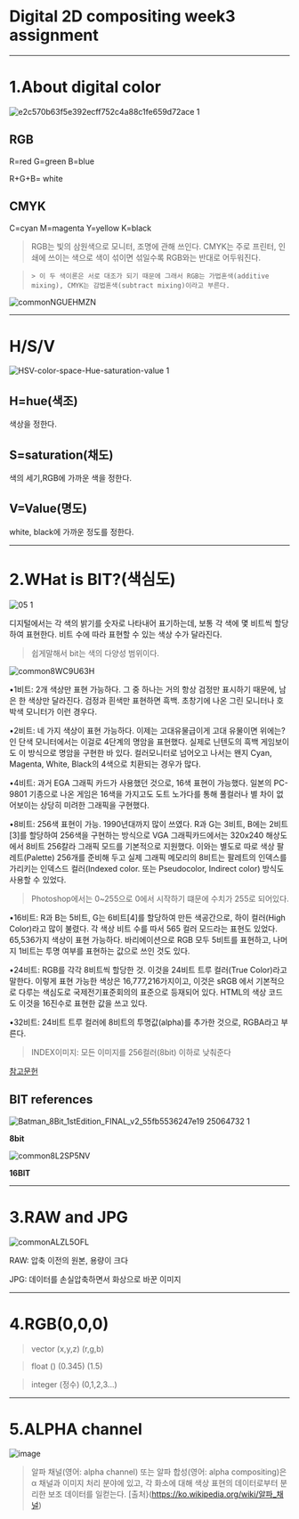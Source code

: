 Digital 2D compositing week3 assignment
=======================================






<hr/>



1.About digital color
=====================



![e2c570b63f5e392ecff752c4a88c1fe659d72ace 1](https://user-images.githubusercontent.com/70967822/93712278-d45d4980-fb8f-11ea-97aa-988dc7e4cff1.png)

RGB
----

R=red  G=green  B=blue



R+G+B= white


CMYK
-----
C=cyan M=magenta Y=yellow K=black



>RGB는 빛의 삼원색으로 모니터, 조명에 관해 쓰인다.  CMYK는 주로 프린터, 인쇄에 쓰이는 색으로 색이 섞이면 섞일수록 RGB와는 반대로 어두워진다.




>     > 이 두 색이론은 서로 대조가 되기 때문에 그래서 RGB는 가법혼색(additive mixing), CMYK는 감법혼색(subtract mixing)이라고 부른다.


![commonNGUEHMZN](https://user-images.githubusercontent.com/70967822/93712471-120ea200-fb91-11ea-8c74-ebe68cef982e.jpg)






<hr/>








H/S/V
======





![HSV-color-space-Hue-saturation-value 1](https://user-images.githubusercontent.com/70967822/93712883-85191800-fb93-11ea-95da-f4a89e80ff1f.png)



H=hue(색조)
----------



색상을 정한다.



S=saturation(채도)
-----------------



색의 세기,RGB에 가까운 색을 정한다.




V=Value(명도)
-------------



white, black에 가까운 정도를 정한다.



<hr/>





2.WHat is BIT?(색심도)
===============




![05 1](https://user-images.githubusercontent.com/70967822/93713450-ef7f8780-fb96-11ea-996d-3d0b7c5bd3a6.jpg)




디지털에서는 각 색의 밝기를 숫자로 나타내어 표기하는데, 보통 각 색에 몇 비트씩 할당하여 표현한다. 비트 수에 따라 표현할 수 있는 색상 수가 달라진다.
>쉽게말해서 bit는 색의 다양성 범위이다.




![common8WC9U63H](https://user-images.githubusercontent.com/70967822/93714416-6ae43780-fb9d-11ea-8fc5-993def02b82e.jpg)

•1비트: 2개 색상만 표현 가능하다. 그 중 하나는 거의 항상 검정만 표시하기 때문에, 남은 한 색상만 달라진다. 검정과 흰색만 표현하면 흑백. 초창기에 나온 그린 모니터나 호박색 모니터가 이런 경우다.


•2비트: 네 가지 색상이 표현 가능하다. 이제는 고대유물급이게 고대 유물이면 위에는?인 단색 모니터에서는 이걸로 4단계의 명암을 표현했다. 실제로 닌텐도의 흑백 게임보이도 이 방식으로 명암을 구현한 바 있다. 컬러모니터로 넘어오고 나서는 왠지 Cyan, Magenta, White, Black의 4색으로 치환되는 경우가 많다.


•4비트: 과거 EGA 그래픽 카드가 사용했던 것으로, 16색 표현이 가능했다. 일본의 PC-9801 기종으로 나온 게임은 16색을 가지고도 도트 노가다를 통해 풀컬러나 별 차이 없어보이는 상당히 미려한 그래픽을 구현했다.


•8비트: 256색 표현이 가능. 1990년대까지 많이 쓰였다. R과 G는 3비트, B에는 2비트[3]를 할당하여 256색을 구현하는 방식으로 VGA 그래픽카드에서는 320x240 해상도에서 8비트 256칼라 그래픽 모드를 기본적으로 지원했다. 이와는 별도로 따로 색상 팔레트(Palette) 256개를 준비해 두고 실제 그래픽 메모리의 8비트는 팔레트의 인덱스를 가리키는 인덱스드 컬러(Indexed color. 또는 Pseudocolor, Indirect color) 방식도 사용할 수 있었다. 
>  Photoshop에서는 0~255으로 0에서 시작하기 떄문에 수치가 255로 되어있다.

•16비트: R과 B는 5비트, G는 6비트[4]를 할당하여 만든 색공간으로, 하이 컬러(High Color)라고 많이 불렸다. 각 색상 비트 수를 따서 565 컬러 모드라는 표현도 있었다. 65,536가지 색상이 표현 가능하다. 바리에이션으로 RGB 모두 5비트를 표현하고, 나머지 1비트는 투명 여부를 표현하는 값으로 쓰인 것도 있다. 


•24비트: RGB를 각각 8비트씩 할당한 것. 이것을 24비트 트루 컬러(True Color)라고 말한다. 이렇게 표현 가능한 색상은 16,777,216가지이고, 이것은 sRGB 에서 기본적으로 다루는 색심도로 국제전기표준회의의 표준으로 등재되어 있다. HTML의 색상 코드도 이것을 16진수로 표현한 값을 쓰고 있다.


•32비트: 24비트 트루 컬러에 8비트의 투명값(alpha)를 추가한 것으로, RGBA라고 부른다.

>INDEX이미지: 모든 이미지를 256컬러(8bit) 이하로 낮춰준다


[참고문헌](https://namu.wiki/w/RGB)




BIT references
----------------




![Batman_8Bit_1stEdition_FINAL_v2_55fb5536247e19 25064732 1](https://user-images.githubusercontent.com/70967822/93713702-8731a580-fb98-11ea-89c8-3af7ee3a4069.gif)



**8bit**



![common8L2SP5NV](https://user-images.githubusercontent.com/70967822/93713814-5a31c280-fb99-11ea-8447-0bc3bb2efc8a.jpg)



**16BIT**



<hr/>



3.RAW and JPG
==============



![commonALZL5OFL](https://user-images.githubusercontent.com/70967822/93714063-10e27280-fb9b-11ea-92fe-b5209ee78641.jpg)



RAW: 압축 이전의 원본, 용량이 크다



JPG: 데이터를 손실압축하면서 화상으로 바꾼 이미지




<hr/>




4.RGB(0,0,0)
============



>vector (x,y,z) (r,g,b)



>float () (0.345) (1.5)



>integer (정수) (0,1,2,3...)



<hr/>



5.ALPHA channel
===============




![image](https://user-images.githubusercontent.com/70967822/93714808-01195d00-fba0-11ea-80b6-90160e572cd9.png)



>알파 채널(영어: alpha channel) 또는 알파 합성(영어: alpha compositing)은 α 채널과 이미지 처리 분야에 있고, 각 화소에 대해 색상 표현의 데이터로부터 분리한 보조 데이터를 일컫는다. [출처}(https://ko.wikipedia.org/wiki/알파_채널)
